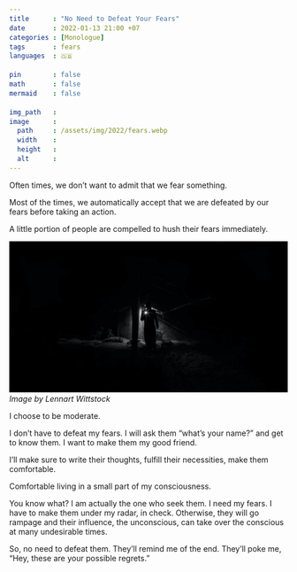 ```yaml
---
title      : "No Need to Defeat Your Fears"
date       : 2022-01-13 21:00 +07
categories : [Monologue]
tags       : fears
languages  : 🇬🇧

pin        : false
math       : false
mermaid    : false

img_path   : 
image      :
  path     : /assets/img/2022/fears.webp
  width    : 
  height   : 
  alt      : 
---
```

<!-- POST -->

Often times, we don’t want to admit that we fear something.

Most of the times, we automatically accept that we are defeated by our fears before taking an action.

A little portion of people are compelled to hush their fears immediately.

![fears](/assets/img/2022/fears.webp)
_Image by Lennart Wittstock_

I choose to be moderate.

I don’t have to defeat my fears. I will ask them “what’s your name?” and get to know them. I want to make them my good friend.

I’ll make sure to write their thoughts, fulfill their necessities, make them comfortable.

Comfortable living in a small part of my consciousness.

You know what? I am actually the one who seek them. I need my fears. I have to make them under my radar, in check. Otherwise, they will go rampage and their influence, the unconscious, can take over the conscious at many undesirable times.

So, no need to defeat them. They’ll remind me of the end. They’ll poke me, “Hey, these are your possible regrets.”
